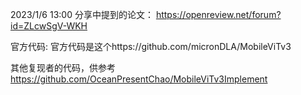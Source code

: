 2023/1/6 13:00 分享中提到的论文：
https://openreview.net/forum?id=ZLcwSgV-WKH


官方代码:
官方代码是这个https://github.com/micronDLA/MobileViTv3

其他复现者的代码，供参考
https://github.com/OceanPresentChao/MobileViTv3Implement
